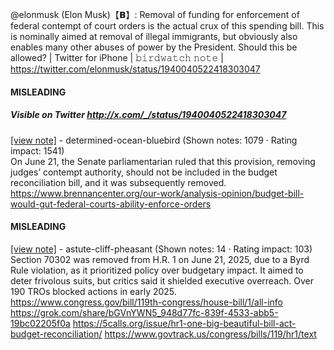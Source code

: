 @elonmusk (Elon Musk)【𝗕】: Removal of funding for enforcement of federal contempt of court orders is the actual crux of this spending bill. This is nominally aimed at removal of illegal immigrants, but obviously also enables many other abuses of power by the President. Should this be allowed? | Twitter for iPhone | 𝚋𝚒𝚛𝚍𝚠𝚊𝚝𝚌𝚑 𝚗𝚘𝚝𝚎 | https://twitter.com/elonmusk/status/1940040522418303047

#### MISLEADING
##### Visible on Twitter http://x.com/_/status/1940040522418303047
[[view note]](https://x.com/i/birdwatch/n/1940125766903353666) - determined-ocean-bluebird (Shown notes: 1079 · Rating impact: 1541)\
On June 21, the Senate parliamentarian ruled that this provision, removing judges’ contempt authority, should not be included in the budget reconciliation bill, and it was subsequently removed.
https://www.brennancenter.org/our-work/analysis-opinion/budget-bill-would-gut-federal-courts-ability-enforce-orders

#### MISLEADING

[[view note]](https://x.com/i/birdwatch/n/1940121268134482264) - astute-cliff-pheasant (Shown notes: 14 · Rating impact: 103)\
Section 70302 was removed from H.R. 1 on June 21, 2025, due to a Byrd Rule violation, as it prioritized policy over budgetary impact. It aimed to deter frivolous suits, but critics said it shielded executive overreach. Over 190 TROs blocked actions in early 2025. https://www.congress.gov/bill/119th-congress/house-bill/1/all-info https://grok.com/share/bGVnYWN5_948d77fc-839f-4533-abb5-19bc02205f0a https://5calls.org/issue/hr1-one-big-beautiful-bill-act-budget-reconciliation/ https://www.govtrack.us/congress/bills/119/hr1/text
